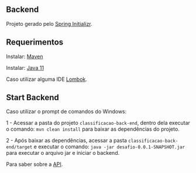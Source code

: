 ## Backend

Projeto gerado pelo [Spring Initializr](https://start.spring.io/).

## Requerimentos

Instalar: [Maven](https://maven.apache.org/install.html)

Instalar: [Java 11](https://jdk.java.net/archive/)

Caso utilizar alguma IDE [Lombok](https://projectlombok.org/).

## Start Backend

Caso utilizar o prompt de comandos do Windows:

1 - Acessar a pasta do projeto `classificacao-back-end`, dentro dela executar o comando: `mvn clean install` para baixar as dependências
do projeto.

2 - Após baixar as dependências, acessar a pasta `classificacao-back-end/target` e executar o comando: 
`java -jar desafio-0.0.1-SNAPSHOT.jar` para executar o arquivo jar e iniciar o backend.

Para saber sobre a [API](https://github.com/lucaspvanderlinde/projeto-classificacao/edit/master/README.md).

